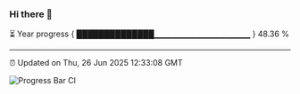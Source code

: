 ### Hi there 👋

⏳ Year progress { ██████████████▁▁▁▁▁▁▁▁▁▁▁▁▁▁▁▁ } 48.36 %

---

⏰ Updated on Thu, 26 Jun 2025 12:33:08 GMT

![Progress Bar CI](https://github.com/liununu/liununu/workflows/Progress%20Bar%20CI/badge.svg)
